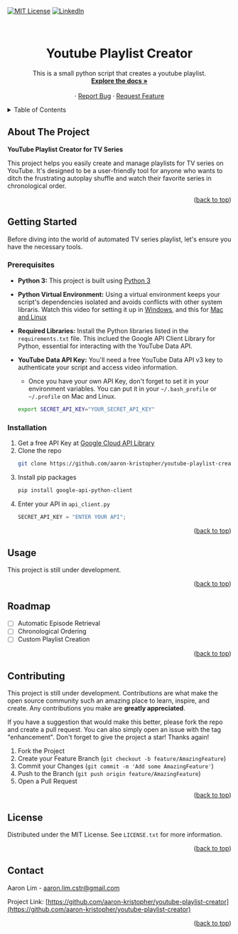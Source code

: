 <a name="readme-top"></a>

<!-- PROJECT SHIELDS -->

[![MIT License][license-shield]][license-url]
[![LinkedIn][linkedin-shield]][linkedin-url]

<!-- PROJECT LOGO -->
<br />

<h1 align="center">Youtube Playlist Creator</h1>

  <p align="center">
  This is a small python script that creates a youtube playlist.
    <br />
    <a href="https://github.com/aaron-kristopher/youtube-playlist-creator"><strong>Explore the docs »</strong></a>
    <br />
    <br />
    ·
    <a href="https://github.com/aaron-kristopher/youtube-playlist-creator/issues">Report Bug</a>
    ·
    <a href="https://github.com/aaron-kristopher/youtube-playlist-creator/issues">Request Feature</a>
  </p>
</div>

<!-- TABLE OF CONTENTS -->
<details>
  <summary>Table of Contents</summary>
  <ol>
    <li>
      <a href="#about-the-project">About The Project</a>
    </li>
    <li>
      <a href="#getting-started">Getting Started</a>
      <ul>
        <li><a href="#prerequisites">Prerequisites</a></li>
        <li><a href="#installation">Installation</a></li>
      </ul>
    </li>
    <li><a href="#usage">Usage</a></li>
    <li><a href="#roadmap">Roadmap</a></li>
    <li><a href="#contributing">Contributing</a></li>
    <li><a href="#license">License</a></li>
    <li><a href="#contact">Contact</a></li>
  </ol>
</details>

<!-- ABOUT THE PROJECT -->

## About The Project

**YouTube Playlist Creator for TV Series**

This project helps you easily create and manage playlists for TV series on YouTube.
It's designed to be a user-friendly tool for anyone who wants to ditch the frustrating
autoplay shuffle and watch their favorite series in chronological order.

<p align="right">(<a href="#readme-top">back to top</a>)</p>

<!-- GETTING STARTED -->

## Getting Started

Before diving into the world of automated TV series playlist, let's ensure you 
have the necessary tools.

### Prerequisites

- **Python 3:** This project is built using [Python 3](https://www.python.org/downloads/)
- **Python Virtual Environment:** Using a virtual environment keeps your script's
dependencies isolated and avoids conflicts with other system libraris. Watch this 
video for setting it up in [Windows](https://www.youtube.com/watch?v=APOPm01BVrk&ab_channel=CoreySchafer), and this for [Mac and Linux](https://www.youtube.com/watch?v=Kg1Yvry_Ydk&ab_channel=CoreySchafer)
- **Required Libraries:** Install the Python libraries listed in the `requirements.txt`
file. This inclued the Google API Client Library for Python, essential for interacting
with the YouTube Data API.
- **YouTube Data API Key:** You'll need a free YouTube Data API v3 key to 
authenticate your script and access video information.
    - Once you have your own API Key, don't forget to set it in your environment variables.
    You can put it in your `~/.bash_profile` or `~/.profile` on Mac and Linux.

    ```bash 
    export SECRET_API_KEY="YOUR_SECRET_API_KEY"
    ```

### Installation

1. Get a free API Key at [Google Cloud API Library](https://console.cloud.google.com/apis/library?project=kinetic-axle-411403)
2. Clone the repo
    ```sh
    git clone https://github.com/aaron-kristopher/youtube-playlist-creator.git
    ```
3. Install pip packages
    ```sh
    pip install google-api-python-client
    ```
4. Enter your API in `api_client.py`
    ```python
    SECRET_API_KEY = "ENTER YOUR API";
    ```

<p align="right">(<a href="#readme-top">back to top</a>)</p>

<!-- USAGE EXAMPLES -->

## Usage

This project is still under development.

<p align="right">(<a href="#readme-top">back to top</a>)</p>

<!-- ROADMAP -->

## Roadmap

-   [ ] Automatic Episode Retrieval
-   [ ] Chronological Ordering
-   [ ] Custom Playlist Creation

<p align="right">(<a href="#readme-top">back to top</a>)</p>

<!-- CONTRIBUTING -->

## Contributing

This project is still under development. Contributions are what make the open 
source community such an amazing place to learn, inspire, and create. Any 
contributions you make are **greatly appreciated**.

If you have a suggestion that would make this better, please fork the repo and 
create a pull request. You can also simply open an issue with the tag "enhancement".
Don't forget to give the project a star! Thanks again!

1. Fork the Project
2. Create your Feature Branch (`git checkout -b feature/AmazingFeature`)
3. Commit your Changes (`git commit -m 'Add some AmazingFeature'`)
4. Push to the Branch (`git push origin feature/AmazingFeature`)
5. Open a Pull Request

<p align="right">(<a href="#readme-top">back to top</a>)</p>

<!-- LICENSE -->

## License

Distributed under the MIT License. See `LICENSE.txt` for more information.

<p align="right">(<a href="#readme-top">back to top</a>)</p>

<!-- CONTACT -->

## Contact

Aaron Lim - aaron.lim.cstr@gmail.com

Project Link: [https://github.com/aaron-kristopher/youtube-playlist-creator](https://github.com/aaron-kristopher/youtube-playlist-creator)

<p align="right">(<a href="#readme-top">back to top</a>)</p>

<!-- MARKDOWN LINKS & IMAGES -->
<!-- https://www.markdownguide.org/basic-syntax/#reference-style-links -->

[license-shield]: https://img.shields.io/github/license/aaron-kristopher/youtube-playlist-creator.svg?style=for-the-badge
[license-url]: https://github.com/aaron-kristopher/youtube-playlist-creator/blob/main/LICENSE
[linkedin-shield]: https://img.shields.io/badge/-LinkedIn-black.svg?style=for-the-badge&logo=linkedin&colorB=555
[linkedin-url]: https://linkedin.com/in/aaron-kristopher
